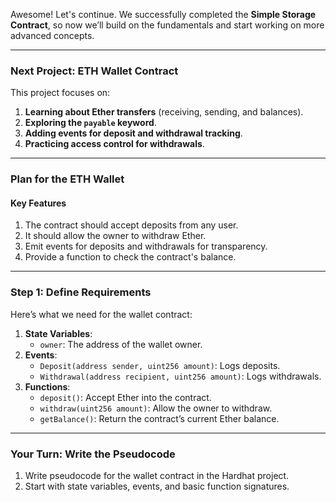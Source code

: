 Awesome! Let's continue. We successfully completed the **Simple Storage Contract**, so now we’ll build on the fundamentals and start working on more advanced concepts. 

---

### **Next Project: ETH Wallet Contract**

This project focuses on:
1. **Learning about Ether transfers** (receiving, sending, and balances).
2. **Exploring the `payable` keyword**.
3. **Adding events for deposit and withdrawal tracking**.
4. **Practicing access control for withdrawals**.

---

### **Plan for the ETH Wallet**
#### **Key Features**
1. The contract should accept deposits from any user.
2. It should allow the owner to withdraw Ether.
3. Emit events for deposits and withdrawals for transparency.
4. Provide a function to check the contract's balance.

---

### **Step 1: Define Requirements**
Here’s what we need for the wallet contract:
1. **State Variables**:
   - `owner`: The address of the wallet owner.
2. **Events**:
   - `Deposit(address sender, uint256 amount)`: Logs deposits.
   - `Withdrawal(address recipient, uint256 amount)`: Logs withdrawals.
3. **Functions**:
   - `deposit()`: Accept Ether into the contract.
   - `withdraw(uint256 amount)`: Allow the owner to withdraw.
   - `getBalance()`: Return the contract’s current Ether balance.

---

### **Your Turn: Write the Pseudocode**
1. Write pseudocode for the wallet contract in the Hardhat project.
2. Start with state variables, events, and basic function signatures.

